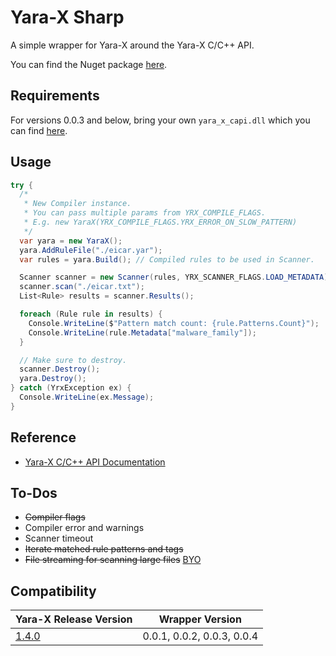 # Yara-X Sharp
A simple wrapper for Yara-X around the Yara-X C/C++ API.

You can find the Nuget package [here](https://www.nuget.org/packages/YaraXSharp).

## Requirements
For versions 0.0.3 and below, bring your own `yara_x_capi.dll` which you can find [here](https://github.com/VirusTotal/yara-x/releases).

## Usage
```csharp
try {
  /*
   * New Compiler instance.
   * You can pass multiple params from YRX_COMPILE_FLAGS.
   * E.g. new YaraX(YRX_COMPILE_FLAGS.YRX_ERROR_ON_SLOW_PATTERN)
   */
  var yara = new YaraX();
  yara.AddRuleFile("./eicar.yar");
  var rules = yara.Build(); // Compiled rules to be used in Scanner.

  Scanner scanner = new Scanner(rules, YRX_SCANNER_FLAGS.LOAD_METADATA);
  scanner.scan("./eicar.txt");
  List<Rule> results = scanner.Results();

  foreach (Rule rule in results) {
    Console.WriteLine($"Pattern match count: {rule.Patterns.Count}");
    Console.WriteLine(rule.Metadata["malware_family"]);
  }

  // Make sure to destroy.
  scanner.Destroy();
  yara.Destroy();
} catch (YrxException ex) {
  Console.WriteLine(ex.Message);
}
```

## Reference
- [Yara-X C/C++ API Documentation](https://virustotal.github.io/yara-x/docs/api/c/c-/)

## To-Dos
- ~~Compiler flags~~
- Compiler error and warnings
- Scanner timeout
- ~~Iterate matched rule patterns and tags~~
- ~~File streaming for scanning large files~~ [BYO](https://github.com/jtpox/Yara-X-Sharp/commit/596f3b0e6da6989e2936eb0bff213742737865be)

## Compatibility
| Yara-X Release Version | Wrapper Version |
|--|--|
| [1.4.0](https://github.com/VirusTotal/yara-x/releases/tag/v1.4.0) | 0.0.1, 0.0.2, 0.0.3, 0.0.4 |

